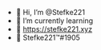 - 👋 Hi, I’m @Stefke221
- 🌱 I’m currently learning
- 🤡 https://stefke221.xyz
- 🤖 Stefke221™#1905

<!---
Stefke221/Stefke221 is a ✨ special ✨ repository because its `README.md` (this file) appears on your GitHub profile.
You can click the Preview link to take a look at your changes.
--->
